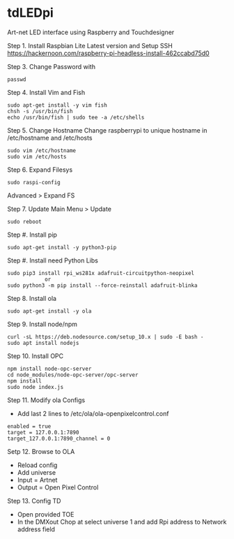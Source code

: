 # tdLEDpi
Art-net LED interface using Raspberry and Touchdesigner

Step 1. Install Raspbian Lite Latest version and Setup SSH
https://hackernoon.com/raspberry-pi-headless-install-462ccabd75d0
    
Step 3. Change Password with 
```
passwd
```

Step 4. Install Vim and Fish
```
sudo apt-get install -y vim fish
chsh -s /usr/bin/fish
echo /usr/bin/fish | sudo tee -a /etc/shells
```

Step 5. Change Hostname
Change raspberrypi to unique hostname in /etc/hostname and /etc/hosts
```
sudo vim /etc/hostname
sudo vim /etc/hosts
```

Step 6. Expand Filesys
```
sudo raspi-config
```
Advanced > Expand FS

Step 7. Update
Main Menu > Update
```
sudo reboot
```

Step #. Install pip
```
sudo apt-get install -y python3-pip
```

Step #. Install need Python Libs
```
sudo pip3 install rpi_ws281x adafruit-circuitpython-neopixel
			or
sudo python3 -m pip install --force-reinstall adafruit-blinka
```

Step 8. Install ola
```
sudo apt-get install -y ola
```

Step 9. Install node/npm
```
curl -sL https://deb.nodesource.com/setup_10.x | sudo -E bash -
sudo apt install nodejs
```
    
Step 10. Install OPC
```
npm install node-opc-server
cd node_modules/node-opc-server/opc-server
npm install
sudo node index.js
```

Step 11. Modify ola Configs
* Add last 2 lines to /etc/ola/ola-openpixelcontrol.conf
```
enabled = true
target = 127.0.0.1:7890
target_127.0.0.1:7890_channel = 0
```
	
Setp 12. Browse to OLA
* Reload config
* Add universe
* Input = Artnet
* Output = Open Pixel Control
    

Step 13. Config TD
* Open provided TOE
* In the DMXout Chop at select universe 1 and add Rpi address to Network address field

